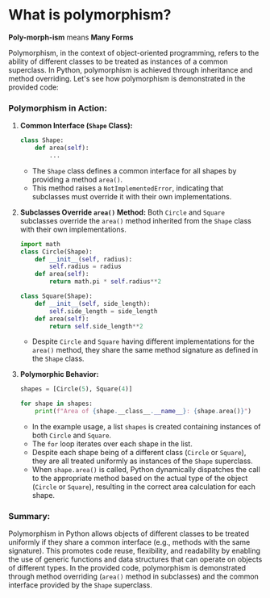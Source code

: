 # What is polymorphism?
**Poly-morph-ism** means **Many Forms**

Polymorphism, in the context of object-oriented programming, refers to the ability of different classes to be treated as instances of a common superclass. In Python, polymorphism is achieved through inheritance and method overriding. Let's see how polymorphism is demonstrated in the provided code:

### Polymorphism in Action:

1. **Common Interface (`Shape` Class):**
    ```python
    class Shape:
        def area(self):
            ...
    ```
    - The `Shape` class defines a common interface for all shapes by providing a method `area()`.
    - This method raises a `NotImplementedError`, indicating that subclasses must override it with their own implementations.

2. **Subclasses Override `area()` Method:**
    Both `Circle` and `Square` subclasses override the `area()` method inherited from the `Shape` class with their own implementations.
    ```python
    import math 
    class Circle(Shape):
        def __init__(self, radius):
            self.radius = radius
        def area(self):
            return math.pi * self.radius**2

    class Square(Shape):
        def __init__(self, side_length):
            self.side_length = side_length
        def area(self):
            return self.side_length**2
    ```
    - Despite `Circle` and `Square` having different implementations for the `area()` method, they share the same method signature as defined in the `Shape` class.

3. **Polymorphic Behavior:**
    ```python
    shapes = [Circle(5), Square(4)]

    for shape in shapes:
        print(f"Area of {shape.__class__.__name__}: {shape.area()}")
    ```
    - In the example usage, a list `shapes` is created containing instances of both `Circle` and `Square`.
    - The `for` loop iterates over each shape in the list.
    - Despite each shape being of a different class (`Circle` or `Square`), they are all treated uniformly as instances of the `Shape` superclass.
    - When `shape.area()` is called, Python dynamically dispatches the call to the appropriate method based on the actual type of the object (`Circle` or `Square`), resulting in the correct area calculation for each shape.

### Summary:

Polymorphism in Python allows objects of different classes to be treated uniformly if they share a common interface (e.g., methods with the same signature). This promotes code reuse, flexibility, and readability by enabling the use of generic functions and data structures that can operate on objects of different types. In the provided code, polymorphism is demonstrated through method overriding (`area()` method in subclasses) and the common interface provided by the `Shape` superclass.

